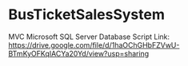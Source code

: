 # BusTicketSalesSystem
MVC Microsoft SQL Server Database Script Link: https://drive.google.com/file/d/1haOChGHbFZVwU-BTmKyOFKqIACYa20Yd/view?usp=sharing
